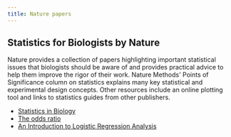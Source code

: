 ```yaml
---
title: Nature papers
---
```


## Statistics for Biologists by Nature

Nature provides a collection of papers highlighting important statistical issues that biologists should be aware of and provides 
practical advice to help them improve the rigor of their work. Nature Methods' Points of Significance column on statistics explains 
many key statistical and experimental design concepts. 
Other resources include an online plotting tool and links to statistics guides from other publishers.

 * [Statistics in Biology](https://www.nature.com/collections/qghhqm/)
 * [The odds ratio](https://www.health.belgium.be/sites/default/files/uploads/fields/fpshealth_theme_file/statistics_notes_the_odds_ratio.pdf)
 * [An Introduction to Logistic Regression Analysis](https://www.tandfonline.com/doi/abs/10.1080/00220670209598786)
